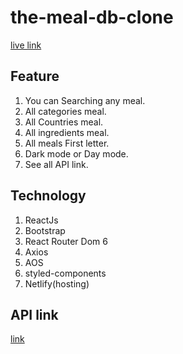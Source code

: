 # the-meal-db-clone
[live link]()

## Feature
1. You can Searching any meal.
2. All categories meal.
3. All Countries meal.
4. All ingredients meal.
5. All meals First letter.
6. Dark mode or Day mode.
7. See all API link.

## Technology
1. ReactJs 
2. Bootstrap
3. React Router Dom 6
4. Axios
5. AOS
6. styled-components
7. Netlify(hosting)

## API link
[link](https://www.themealdb.com/)